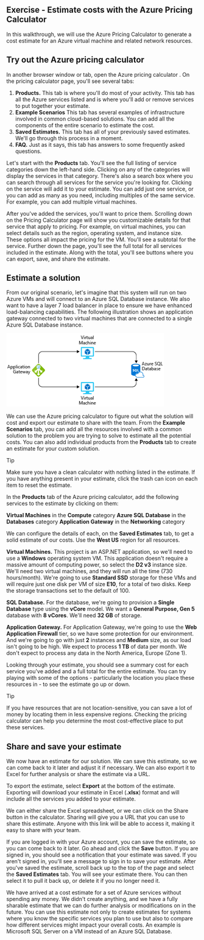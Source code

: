 ## Exercise - Estimate costs with the Azure Pricing Calculator

In this walkthrough, we will use the Azure Pricing Calculator to generate a cost estimate for an Azure virtual machine and related network resources.

## Try out the Azure pricing calculator

In another browser window or tab, open the Azure pricing calculator . On the pricing calculator page, you'll see several tabs:

1. **Products.** This tab is where you'll do most of your activity. This tab has all the Azure services listed and is where you'll add or remove services to put together your estimate.
2. **Example Scenarios** This tab has several examples of infrastructure involved in common cloud-based solutions. You can add all the components of the entire scenario to estimate the cost.
3. **Saved Estimates.** This tab has all of your previously saved estimates. We'll go through this process in a moment.
4. **FAQ.** Just as it says, this tab has answers to some frequently asked questions.

Let's start with the **Products** tab. You'll see the full listing of service categories down the left-hand side. Clicking on any of the categories will display the services in that category. There's also a search box where you can search through all services for the service you're looking for. Clicking on the service will add it to your estimate. You can add just one service, or you can add as many as you need, including multiples of the same service. For example, you can add multiple virtual machines.

After you've added the services, you'll want to price them. Scrolling down on the Pricing Calculator page will show you customizable details for that service that apply to pricing. For example, on virtual machines, you can select details such as the region, operating system, and instance size. These options all impact the pricing for the VM. You'll see a subtotal for the service. Further down the page, you'll see the full total for all services included in the estimate. Along with the total, you'll see buttons where you can export, save, and share the estimate.

## Estimate a solution
From our original scenario, let's imagine that this system will run on two Azure VMs and will connect to an Azure SQL Database instance. We also want to have a layer 7 load balancer in place to ensure we have enhanced load-balancing capabilities. The following illustration shows an application gateway connected to two virtual machines that are connected to a single Azure SQL Database instance.

![Illustration of described sample architecture: Application Gateway feeding to two virtual machines that take data from a single Azure SQL database.](../media/2-estimate-costs-architecture.png)

We can use the Azure pricing calculator to figure out what the solution will cost and export our estimate to share with the team. From the **Example Scenarios** tab, you can add all the resources involved with a common solution to the problem you are trying to solve to estimate all the potential costs. You can also add individual products from the **Products** tab to create an estimate for your custom solution.

> [!Tip]
>
> Make sure you have a clean calculator with nothing listed in the estimate. If you have anything present in your estimate, click the trash can icon on each item to reset the estimate.

In the **Products** tab of the Azure pricing calculator, add the following services to the estimate by clicking on them:

**Virtual Machines** in the **Compute** category
**Azure SQL Database** in the **Databases** category
**Application Gateway** in the **Networking** category

We can configure the details of each, on the **Saved Estimates** tab, to get a solid estimate of our costs. Use the **West US** region for all resources.

**Virtual Machines.** This project is an ASP.NET application, so we'll need to use a **Windows** operating system VM. This application doesn't require a massive amount of computing power, so select the **D2 v3** instance size. We'll need two virtual machines, and they will run all the time (730 hours/month). We're going to use **Standard SSD** storage for these VMs and will require just one disk per VM of size **E10**, for a total of two disks. Keep the storage transactions set to the default of 100.

**SQL Database.** For the database, we're going to provision a **Single Database** type using the **vCore** model. We want a **General Purpose, Gen 5** database with **8 vCores**. We'll need **32 GB** of storage.

**Application Gateway.** For Application Gateway, we're going to use the **Web Application Firewall** tier, so we have some protection for our environment. And we're going to go with just **2** instances and **Medium** size, as our load isn't going to be high. We expect to process **1 TB** of data per month. We don't expect to process any data in the North America, Europe (Zone 1).

Looking through your estimate, you should see a summary cost for each service you've added and a full total for the entire estimate. You can try playing with some of the options - particularly the location you place these resources in - to see the estimate go up or down.

> [!Tip]
>
> If you have resources that are not location-sensitive, you can save a lot of money by locating them in less expensive regions. Checking the pricing calculator can help you determine the most cost-effective place to put these services.

## Share and save your estimate
We now have an estimate for our solution. We can save this estimate, so we can come back to it later and adjust it if necessary. We can also export it to Excel for further analysis or share the estimate via a URL.

To export the estimate, select **Export** at the bottom of the estimate. Exporting will download your estimate in Excel (**.xlsx**) format and will include all the services you added to your estimate.

We can either share the Excel spreadsheet, or we can click on the Share button in the calculator. Sharing will give you a URL that you can use to share this estimate. Anyone with this link will be able to access it, making it easy to share with your team.

If you are logged in with your Azure account, you can save the estimate, so you can come back to it later. Go ahead and click the **Save** button. If you are signed in, you should see a notification that your estimate was saved. If you aren't signed in, you'll see a message to sign in to save your estimate. After you've saved the estimate, scroll back up to the top of the page and select the **Saved Estimates** tab. You will see your estimate there. You can then select it to pull it back up, or delete it if you no longer need it.

We have arrived at a cost estimate for a set of Azure services without spending any money. We didn't create anything, and we have a fully sharable estimate that we can do further analysis or modifications on in the future. You can use this estimate not only to create estimates for systems where you know the specific services you plan to use but also to compare how different services might impact your overall costs. An example is Microsoft SQL Server on a VM instead of an Azure SQL Database.

